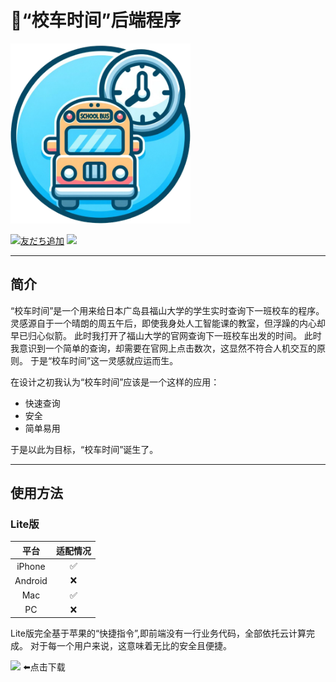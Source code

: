 # 🚌“校车时间”后端程序
<a href="https://github.com/JamesXiaoMo/SchoolBusTime"><img src="images/ICON.png" height="288" border="0"></a>

<a href="https://lin.ee/4wdKd1v"><img src="https://scdn.line-apps.com/n/line_add_friends/btn/ja.png" alt="友だち追加" height="36" border="0"></a>
<a href="https://github.com/JamesXiaoMo/SchoolBusTime"><img src="https://help.apple.com/assets/645D5D228BE0233D28263F4B/645D5D258BE0233D28263F5A/zh_CN/d230a25cb974f8908871af04caad89a1.png" height="36"></a>
****
## 简介
“校车时间”是一个用来给日本广岛县福山大学的学生实时查询下一班校车的程序。
灵感源自于一个晴朗的周五午后，即使我身处人工智能课的教室，但浮躁的内心却早已归心似箭。
此时我打开了福山大学的官网查询下一班校车出发的时间。
此时我意识到一个简单的查询，却需要在官网上点击数次，这显然不符合人机交互的原则。
于是“校车时间”这一灵感就应运而生。

在设计之初我认为“校车时间”应该是一个这样的应用：
* 快速查询
* 安全
* 简单易用

于是以此为目标，“校车时间”诞生了。
****
## 使用方法
### Lite版
|   平台    | 适配情况 |
|:-------:|:----:|
| iPhone  |  ✅   |
| Android |  ❌   |
|   Mac   |  ✅   |
|   PC    |  ❌   |

Lite版完全基于苹果的“快捷指令”,即前端没有一行业务代码，全部依托云计算完成。
对于每一个用户来说，这意味着无比的安全且便捷。

<a href=""><img src="https://help.apple.com/assets/645D5D228BE0233D28263F4B/645D5D258BE0233D28263F5A/zh_CN/d230a25cb974f8908871af04caad89a1.png" height="72" border="0"></a>
⬅️点击下载